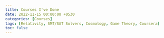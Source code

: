 ```yaml
---
title: Courses I've Done
date: 2022-11-15 00:00:00 +0530
categories: [Courses]
tags: [Relativity, SMT/SAT Solvers, Cosmology, Game Theory, Coursera]
toc: false
---
```


## 
